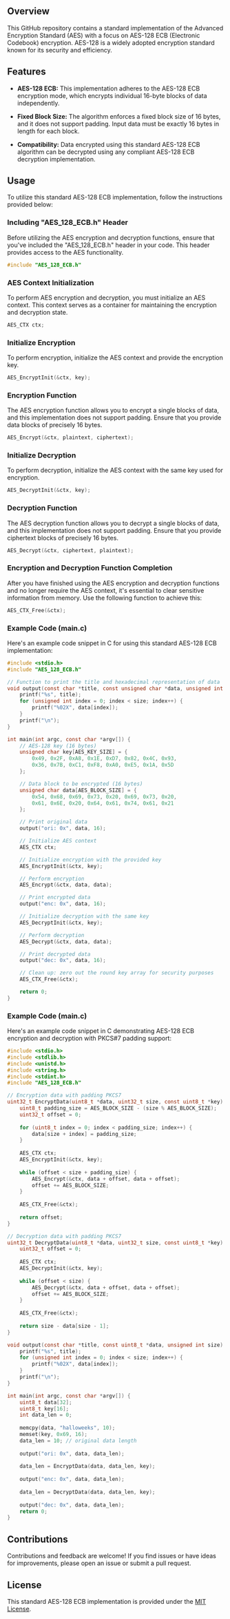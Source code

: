 ## Overview

This GitHub repository contains a standard implementation of the Advanced Encryption Standard (AES) with a focus on AES-128 ECB (Electronic Codebook) encryption. AES-128 is a widely adopted encryption standard known for its security and efficiency.

## Features

- **AES-128 ECB:** This implementation adheres to the AES-128 ECB encryption mode, which encrypts individual 16-byte blocks of data independently.

- **Fixed Block Size:** The algorithm enforces a fixed block size of 16 bytes, and it does not support padding. Input data must be exactly 16 bytes in length for each block.

- **Compatibility:** Data encrypted using this standard AES-128 ECB algorithm can be decrypted using any compliant AES-128 ECB decryption implementation.

## Usage

To utilize this standard AES-128 ECB implementation, follow the instructions provided below:

### Including "AES_128_ECB.h" Header

Before utilizing the AES encryption and decryption functions, ensure that you've included the "AES_128_ECB.h" header in your code. This header provides access to the AES functionality.

```c
#include "AES_128_ECB.h"
```

### AES Context Initialization

To perform AES encryption and decryption, you must initialize an AES context. This context serves as a container for maintaining the encryption and decryption state.

```c
AES_CTX ctx;
```

### Initialize Encryption

To perform encryption, initialize the AES context and provide the encryption key.

```c
AES_EncryptInit(&ctx, key);
```

### Encryption Function

The AES encryption function allows you to encrypt a single blocks of data, and this implementation does not support padding. Ensure that you provide data blocks of precisely 16 bytes.

```c
AES_Encrypt(&ctx, plaintext, ciphertext);
```

### Initialize Decryption

To perform decryption, initialize the AES context with the same key used for encryption.

```c
AES_DecryptInit(&ctx, key);
```

### Decryption Function

The AES decryption function allows you to decrypt a single blocks of data, and this implementation does not support padding. Ensure that you provide ciphertext blocks of precisely 16 bytes.

```c
AES_Decrypt(&ctx, ciphertext, plaintext);
```

### Encryption and Decryption Function Completion

After you have finished using the AES encryption and decryption functions and no longer require the AES context, it's essential to clear sensitive information from memory. Use the following function to achieve this:

```c
AES_CTX_Free(&ctx);
```

### Example Code (main.c)

Here's an example code snippet in C for using this standard AES-128 ECB implementation:

```c
#include <stdio.h>
#include "AES_128_ECB.h"

// Function to print the title and hexadecimal representation of data
void output(const char *title, const unsigned char *data, unsigned int size) {
    printf("%s", title);
    for (unsigned int index = 0; index < size; index++) {
        printf("%02X", data[index]);
    }
    printf("\n");
}

int main(int argc, const char *argv[]) {
    // AES-128 key (16 bytes)
    unsigned char key[AES_KEY_SIZE] = {
        0x49, 0x2F, 0xA8, 0x1E, 0xD7, 0x82, 0x4C, 0x93,
        0x36, 0x7B, 0xC1, 0xF8, 0xA0, 0xE5, 0x1A, 0x5D
    };

    // Data block to be encrypted (16 bytes)
    unsigned char data[AES_BLOCK_SIZE] = {
        0x54, 0x68, 0x69, 0x73, 0x20, 0x69, 0x73, 0x20,
        0x61, 0x6E, 0x20, 0x64, 0x61, 0x74, 0x61, 0x21
    };

    // Print original data
    output("ori: 0x", data, 16);

    // Initialize AES context
    AES_CTX ctx;

    // Initialize encryption with the provided key
    AES_EncryptInit(&ctx, key);

    // Perform encryption
    AES_Encrypt(&ctx, data, data);

    // Print encrypted data
    output("enc: 0x", data, 16);

    // Initialize decryption with the same key
    AES_DecryptInit(&ctx, key);

    // Perform decryption
    AES_Decrypt(&ctx, data, data);

    // Print decrypted data
    output("dec: 0x", data, 16);

    // Clean up: zero out the round key array for security purposes
    AES_CTX_Free(&ctx);

    return 0;
}
```

### Example Code (main.c)

Here's an example code snippet in C demonstrating AES-128 ECB encryption and decryption with PKCS#7 padding support:

```c
#include <stdio.h>
#include <stdlib.h>
#include <unistd.h>
#include <string.h>
#include <stdint.h>
#include "AES_128_ECB.h"

// Encryption data with padding PKCS7
uint32_t EncryptData(uint8_t *data, uint32_t size, const uint8_t *key) {
	uint8_t padding_size = AES_BLOCK_SIZE - (size % AES_BLOCK_SIZE);
	uint32_t offset = 0;
	
	for (uint8_t index = 0; index < padding_size; index++) {
		data[size + index] = padding_size;
	}
	
	AES_CTX ctx;
	AES_EncryptInit(&ctx, key);
	
	while (offset < size + padding_size) {
		AES_Encrypt(&ctx, data + offset, data + offset);
		offset += AES_BLOCK_SIZE;
	}
	
	AES_CTX_Free(&ctx);
	
	return offset;
}

// Decryption data with padding PKCS7
uint32_t DecryptData(uint8_t *data, uint32_t size, const uint8_t *key) {
	uint32_t offset = 0;
	
	AES_CTX ctx;
	AES_DecryptInit(&ctx, key);
	
	while (offset < size) {
		AES_Decrypt(&ctx, data + offset, data + offset);
		offset += AES_BLOCK_SIZE;
	}
	
	AES_CTX_Free(&ctx);
	
	return size - data[size - 1];
}

void output(const char *title, const uint8_t *data, unsigned int size) {
    printf("%s", title);
    for (unsigned int index = 0; index < size; index++) {
        printf("%02X", data[index]);
    }
    printf("\n");
}

int main(int argc, const char *argv[]) {
	uint8_t data[32];
	uint8_t key[16];
	int data_len = 0;
	
	memcpy(data, "halloweeks", 10);
	memset(key, 0x69, 16);
	data_len = 10; // original data length
	
	output("ori: 0x", data, data_len);
	
	data_len = EncryptData(data, data_len, key);
	
	output("enc: 0x", data, data_len);
	
	data_len = DecryptData(data, data_len, key);
	
	output("dec: 0x", data, data_len);
	return 0;
}
```

## Contributions

Contributions and feedback are welcome! If you find issues or have ideas for improvements, please open an issue or submit a pull request.

## License

This standard AES-128 ECB implementation is provided under the [MIT License](./LICENSE).
